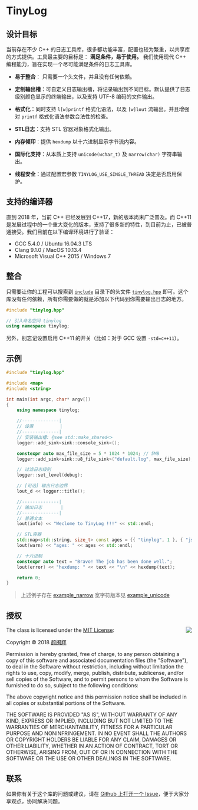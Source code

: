 # TinyLog

## 设计目标

当前存在不少 C++ 的日志工具库，很多都功能丰富，配置也较为繁重，以共享库的方式提供。工具最主要的目标是： **满足条件，易于使用。** 我们使用现代 C++ 编程能力，旨在实现一个尽可能满足条件的日志工具库。

- **易于整合**： 只需要一个头文件，并且没有任何依赖。

- **定制输出槽**：可自定义日志输出槽，将记录输出到不同目标。默认提供了日志级别颜色显示的终端输出，以及支持 UTF-8 编码的文件输出。

- **格式化**：同时支持 `l[w]printf` 格式化语法，以及 `[w]lout` 流输出。并且增强对 `printf` 格式化语法参数合法性的检查。

- **STL日志**：支持 STL 容器对象格式化输出。

- **内存倾印**：提供 `hexdump` 以十六进制显示字节流内容。

- **国际化支持**：从本质上支持 `unicode(wchar_t)` 及 `narrow(char)` 字符串输出。

- **线程安全**：通过配置宏参数 `TINYLOG_USE_SINGLE_THREAD` 决定是否启用保护。

## 支持的编译器

直到 2018 年，当前 C++ 已经发展到 C++17，新的版本尚末广泛普及。而 C++11 是发展过程中的一个重大变化的版本，支持了很多新的特性，到目前为止，已被普通接受。我们目前在以下编译环境进行了验证：

- GCC 5.4.0 / Ubuntu 16.04.3 LTS
- Clang 9.1.0 / MacOS 10.13.4
- Microsoft Visual C++ 2015 / Windows 7

## 整合

只需要让你的工程可以搜索到 [`include`](https://github.com/yanminhui/tinylog/tree/master/include) 目录下的头文件 [`tinylog.hpp`](https://github.com/yanminhui/tinylog/tree/master/include/tinylog.hpp)  即可。这个库没有任何依赖，所有你需要做的就是添加以下代码到你需要输出日志的地方。

~~~cpp
#include "tinylog.hpp"

// 引入命名空间 tinylog
using namespace tinylog;
~~~

另外，别忘记设置启用 C++11 的开关（比如：对于 GCC 设置 `-std=c++11`）。

## 示例

~~~cpp
#include "tinylog.hpp"

#include <map>
#include <string>

int main(int argc, char* argv[])
{
    using namespace tinylog;

    //--------------|
    // 设置          |
    //--------------|
    // 安装输出槽: @see std::make_shared<>
    logger::add_sink<sink::console_sink>();

    constexpr auto max_file_size = 5 * 1024 * 1024; // 5MB
    logger::add_sink<sink::u8_file_sink>("default.log", max_file_size);

    // 过滤日志级别
    logger::set_level(debug);

    // [可选] 输出日志边界
    lout_d << logger::title();

    //--------------|
    // 输出日志       |
    //--------------|
    // 普通文本
    lout(info) << "Weclome to TinyLog !!!" << std::endl;

    // STL容器
    std::map<std::string, size_t> const ages = {{ "tinylog", 1 }, { "json", 5 }};
    lout(warn) << "ages: " << ages << std::endl;

    // 十六进制
    constexpr auto text = "Bravo! The job has been done well.";
    lout(error) << "hexdump: " << text << "\n" << hexdump(text);

    return 0;
}
~~~

> 上述例子存在 [example_narrow](https://github.com/yanminhui/tinylog/tree/master/example/example_narrow.cpp)
> 宽字符版本见 [example_unicode](https://github.com/yanminhui/tinylog/tree/master/example/example_unicode.cpp)

## 授权
<img align="right" src="http://opensource.org/trademarks/opensource/OSI-Approved-License-100x137.png">

The class is licensed under the [MIT License](http://opensource.org/licenses/MIT):

Copyright &copy; 2018 [颜闽辉](mailto:yanminhui163@163.com)

Permission is hereby granted, free of charge, to any person obtaining a copy
of this software and associated documentation files (the "Software"), to deal
in the Software without restriction, including without limitation the rights
to use, copy, modify, merge, publish, distribute, sublicense, and/or sell
copies of the Software, and to permit persons to whom the Software is
furnished to do so, subject to the following conditions:

The above copyright notice and this permission notice shall be included in all
copies or substantial portions of the Software.

THE SOFTWARE IS PROVIDED "AS IS", WITHOUT WARRANTY OF ANY KIND, EXPRESS OR
IMPLIED, INCLUDING BUT NOT LIMITED TO THE WARRANTIES OF MERCHANTABILITY,
FITNESS FOR A PARTICULAR PURPOSE AND NONINFRINGEMENT. IN NO EVENT SHALL THE
AUTHORS OR COPYRIGHT HOLDERS BE LIABLE FOR ANY CLAIM, DAMAGES OR OTHER
LIABILITY, WHETHER IN AN ACTION OF CONTRACT, TORT OR OTHERWISE, ARISING FROM,
OUT OF OR IN CONNECTION WITH THE SOFTWARE OR THE USE OR OTHER DEALINGS IN THE
SOFTWARE.

## 联系

如果你有关于这个库的问题或建议，请在 [Github 上打开一个 Issue](https://github.com/yanminhui/tinylog/issues/new)，便于大家分享观点，协同解决问题。

